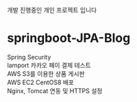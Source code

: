 개발 진행중인 개인 프로젝트 입니다
# springboot-JPA-Blog
Spring Security<br>
Iamport 카카오 페이 결제 테스트<br>
AWS S3를 이용한 상품 게시판<br>
AWS EC2 CentOS8 배포<br>
Nginx, Tomcat 연동 및 HTTPS 설정<br>
